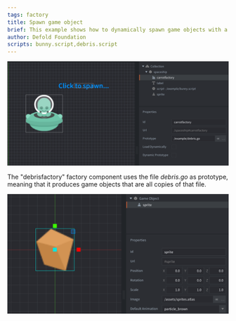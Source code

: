 ```yaml
---
tags: factory
title: Spawn game object
brief: This example shows how to dynamically spawn game objects with a factory component.
author: Defold Foundation
scripts: bunny.script,debris.script
---
```


![basic](basic.png)

The "debrisfactory" factory component uses the file *debris.go* as prototype, meaning that it produces game objects that are all copies of that file.

![debris](debris.png)
